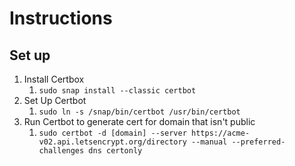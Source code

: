 # Instructions

## Set up
1. Install Certbox
    1. `sudo snap install --classic certbot`
2. Set Up Certbot
    1. `sudo ln -s /snap/bin/certbot /usr/bin/certbot`
3. Run Certbot to generate cert for domain that isn't public
    1. `sudo certbot -d [domain] --server https://acme-v02.api.letsencrypt.org/directory --manual --preferred-challenges dns certonly`